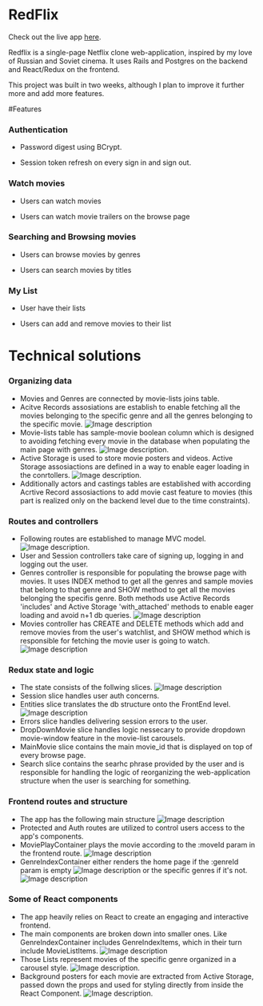 # RedFlix

Check out the live app [here](https://red-flex.herokuapp.com/#/).

Redflix is a single-page Netflix clone web-application, inspired by my love of Russian and Soviet cinema. It uses Rails and Postgres on the backend and React/Redux on the frontend.

This project was built in two weeks, although I plan to improve it further more and add more features.

#Features 

### Authentication

* Password digest using BCrypt.

* Session token refresh on every sign in and sign out.

### Watch movies 

* Users can watch movies 

* Users can watch movie trailers on the browse page

### Searching and Browsing movies 

* Users can browse movies by genres

* Users can search movies by titles 

### My List 

* User have their lists

* Users can add and remove movies to their list

# Technical solutions

###  Organizing data

* Movies and Genres are connected by movie-lists joins table.
* Acitve Records assosiations are establish to enable fetching all the movies belonging to the specific genre and all the genres belonging to the specific movie.
![Image description](app/assets/images/movie-assosiations.png)
* Movie-lists table has sample-movie boolean column which is designed to avoiding fetching every movie in the database when populating the main page with genres. 
![Image description](app/assets/images/sample-movies.png).
* Active Storage is used to store movie posters and videos. Active Storage assosiactions are defined in a way to enable eager loading in the conrtollers. 
![Image description](app/assets/images/active-storage.png).
* Additionally actors and castings tables are established with according Acrtive Record assosiactions to add movie cast feature to movies (this part is realized only on the backend level due to the time constraints). 

### Routes and controllers 
* Following routes are established to manage MVC model. 
![Image description](app/assets/images/routes.png). 
* User and Session controllers take care of signing up, logging in and logging out the user.
* Genres controller is responsible for populating the browse page with movies. It uses INDEX method to get all the genres and sample movies that belong to that genre and SHOW method to get all the movies belonging the specifis genre. Both methods use Active Records 'includes' and Active Storage 'with_attached' methods to enable eager loading and avoid n+1 db queries. 
![Image description](app/assets/images/genres-controller.png)
* Movies controller has CREATE and DELETE methods which add and remove movies from the user's watchlist, and SHOW method which is responsible for fetching the movie user is going to watch. 
![Image description](app/assets/images/movies-controller.png)

### Redux state and logic 
* The state consists of the follwing slices. 
![Image description](app/assets/images/state.png)
* Session slice handles user auth concerns. 
* Entities slice translates the db structure onto the FrontEnd level. 
![Image description](app/assets/images/entities.png)
* Errors slice handles delivering session errors to the user. 
* DropDownMovie slice handles logic nessecary to provide dropdown movie-window feature in the movie-list carousels. 
* MainMovie slice contains the main movie_id that is displayed on top of every browse page. 
* Search slice contains the searhc phrase provided by the user and is responsible for handling the logic of reorganizing the web-application structure when the user is searching for something. 

### Frontend routes and structure
* The app has the following main structure 
![Image description](app/assets/images/app-structure.png)
* Protected and Auth routes are utilized to control users access to the app's components. 
* MoviePlayContainer plays the movie according to the :moveId param in the frontend route. 
![Image description](app/assets/images/movie-display.png)
* GenreIndexContainer either renders the home page if the :genreId param is empty 
![Image description](app/assets/images/main-page.png)
 or the specific genres if it's not. 
 ![Image description](app/assets/images/genre-page.png)

### Some of React components 
* The app heavily relies on React to create an engaging and interactive frontend. 
* The main components are broken down into smaller ones. Like GenreIndexContainer includes GenreIndexItems,  which in their turn include MovieListItems.
![Image description](app/assets/images/genre-index-item.png)
*  Those Lists represent movies of the specific genre organized in a carousel style. 
![Image description](app/assets/images/carousel.png).
* Background posters for each movie are extracted from Active Storage, passed down the props and used for styling directly from inside the React Component.
![Image description](app/assets/images/background-photo-style.png).

